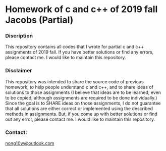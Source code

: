 # Homework of c and c++ of 2019 fall Jacobs (Partial)

### Discription
This repository contains all codes that I wrote for partial c and c++ assignments of 2019 fall. 
If you have better solutions or find any errors, please contact me. 
I would like to maintain this repository.

### Disclaimer
This repository was intended to share the source code of previous homework, to help
people understand c and c++, and to share ideas of solutions to those assignments
(I believe that ideas are to be learned, even to be copied, although assignments are required to be done individually.)
Since the goal is to SHARE ideas on those assignments, I do not guarantee that 
all solutions are either correct or implemented using the described methods in assignments. 
But, if you come up with better solutions or find out any error, please contact me. 
I would like to maintain this repository.

### Contact: 
nong10w@outlook.com
